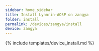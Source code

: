 ```yaml
---
sidebar: home_sidebar
title: Install Lynnrin-AOSP on zangya
folder: install
permalink: /devices/zangya/install
device: zangya
---
```

{% include templates/device_install.md %}
